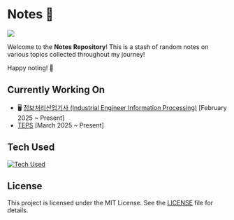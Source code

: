 # Notes :book:
![](https://tokei.rs/b1/github/sonnyzxc/notes)

Welcome to the **Notes Repository**! This is a stash of random notes on various topics collected throughout my journey!

Happy noting! 🎉


## Currently Working On
- :desktop_computer: [정보처리산업기사 (Industrial Engineer Information Processing)](https://www.q-net.or.kr/crf005.do?id=crf00503&jmCd=2290) [February 2025 ~ Present]
- [TEPS](https://www.teps.or.kr/) [March 2025 ~ Present]


## Tech Used
[![Tech Used](https://skillicons.dev/icons?i=latex,md,obsidian)](https://skillicons.dev)


## License
This project is licensed under the MIT License. See the [LICENSE](LICENSE) file for details.




<!---
Sections to add:
1. How to use
2. Build
3. Contributing
4.
-->
